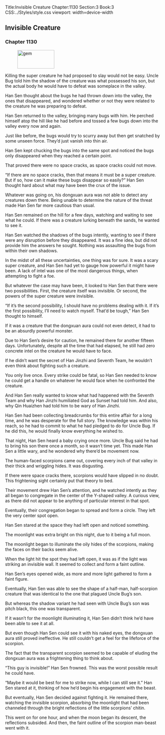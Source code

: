 Title:Invisible Creature 
Chapter:1130 
Section:3 
Book:3 
CSS:../Styles/style.css 
viewport: width=device-width
  
## Invisible Creature
### Chapter 1130 
<figure>
	<img src="../Images/gem.gif" alt="gem" id="gem" width="120" height="60" />
</figure>
  

  
  Killing the super creature he had proposed to slay would not be easy. Uncle Bug told him the shadow of the creature was what possessed his son, but the actual body he would have to defeat was someplace in the valley.

Han Sen thought about the bugs he had thrown down into the valley, the ones that disappeared, and wondered whether or not they were related to the creature he was preparing to defeat.

Han Sen returned to the valley, bringing many bugs with him. He perched himself atop the hill like he had before and tossed a few bugs down into the valley every now and again.

Just like before, the bugs would try to scurry away but then get snatched by some unseen force. They’d just vanish into thin air.

Han Sen kept chucking the bugs into the same spot and noticed the bugs only disappeared when they reached a certain point.

That proved there were no space cracks, as space cracks could not move.

“If there are no space cracks, then that means it must be a super creature. But if so, how can it make these bugs disappear so easily?” Han Sen thought hard about what may have been the crux of the issue.

Whatever was going on, his dongxuan aura was not able to detect any creatures down there. Being unable to determine the nature of the threat made Han Sen far more cautious than usual.

Han Sen remained on the hill for a few days, watching and waiting to see what he could. If there was a creature lurking beneath the sands, he wanted to see it.

Han Sen watched the shadows of the bugs intently, wanting to see if there were any disruption before they disappeared. It was a fine idea, but did not provide him the answers he sought. Nothing was assaulting the bugs from within their own shadows.

In the midst of all these uncertainties, one thing was for sure. It was a scary super creature, and Han Sen had yet to gauge how powerful it might have been. A lack of intel was one of the most dangerous things, when attempting to fight a foe.

But whatever the case may have been, it looked to Han Sen that there were two possibilities. First, the creature itself was invisible. Or second, the powers of the super creature were invisible.

“If it’s the second possibility, I should have no problems dealing with it. If it’s the first possibility, I’ll need to watch myself. That’d be tough,” Han Sen thought to himself.

If it was a creature that the dongxuan aura could not even detect, it had to be an absurdly powerful monster.

Due to Han Sen’s desire for caution, he remained there for another fifteen days. Unfortunately, despite all the time that had elapsed, he still had zero concrete intel on the creature he would have to face.

If he didn’t want the secret of Han Jinzhi and Seventh Team, he wouldn’t even think about fighting such a creature.

You only live once. Every strike could be fatal, so Han Sen needed to know he could get a handle on whatever he would face when he confronted the creature.

And Han Sen really wanted to know what had happened with the Seventh Team and why Han Jinzhi humiliated God as Sunset had told him. And also, why Qin Huaizhen had told him to be wary of Han Jinzhi.

Han Sen had been collecting breadcrumbs for this entire affair for a long time, and he was desperate for the full story. The knowledge was within his reach, so he had to commit to what he had pledged to do for Uncle Bug. If he did this, he would finally know everything he wished to.

That night, Han Sen heard a baby crying once more. Uncle Bug said he had to bring his son there once a month, so it wasn’t time yet. This made Han Sen a little wary, and he wondered why there’d be movement now.

The human-faced scorpions came out, covering every inch of that valley in their thick and wriggling hides. It was disgusting.

If there were space cracks there, scorpions would have slipped in no doubt. This frightening sight certainly put that theory to bed.

Their movement drew Han Sen’s attention, and he watched intently as they all began to congregate in the center of the Y-shaped valley. A curious view, as there did not appear to be anything of particular interest in that spot.

Eventually, their congregation began to spread and form a circle. They left the very center spot open.

Han Sen stared at the space they had left open and noticed something.

The moonlight was extra bright on this night, due to it being a full moon.

The moonlight began to illuminate the oily hides of the scorpions, making the faces on their backs seem alive.

When the light hit the spot they had left open, it was as if the light was striking an invisible wall. It seemed to collect and form a faint outline.

Han Sen’s eyes opened wide, as more and more light gathered to form a faint figure.

Eventually, Han Sen was able to see the shape of a half-man, half-scorpion creature that was identical to the one that plagued Uncle Bug’s son.

But whereas the shadow variant he had seen with Uncle Bug’s son was pitch black, this one was transparent.

If it wasn’t for the moonlight illuminating it, Han Sen didn’t think he’d have been able to see it at all.

But even though Han Sen could see it with his naked eyes, the dongxuan aura still proved ineffective. He still couldn’t get a feel for the lifeforce of the scorpion.

The fact that the transparent scorpion seemed to be capable of eluding the dongxuan aura was a frightening thing to think about.

“This guy is invisible!” Han Sen frowned. This was the worst possible result he could have.

“Maybe it would be best for me to strike now, while I can still see it.” Han Sen stared at it, thinking of how he’d begin his engagement with the beast.

But eventually, Han Sen decided against fighting it. He remained there, watching the invisible scorpion, absorbing the moonlight that had been channeled through the bright reflections of the little scorpions’ chitin.

This went on for one hour, and when the moon began its descent, the reflections subsided. And then, the faint outline of the scorpion man-beast went with it.
